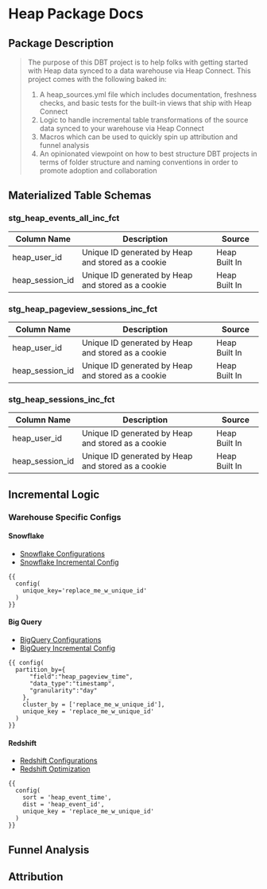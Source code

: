 
# **Heap Package Docs**

## **Package Description**

> The purpose of this DBT project is to help folks with getting started with Heap data synced to a data warehouse via Heap Connect. 
> This project comes with the following baked in: 
> 1. A heap_sources.yml file which includes documentation, freshness checks, and basic tests for the built-in views that ship with Heap Connect
> 2. Logic to handle incremental table transformations of the source data synced to your warehouse via Heap Connect
> 3. Macros which can be used to quickly spin up attribution and funnel analysis 
> 4. An opinionated viewpoint on how to best structure DBT projects in terms of folder structure and naming conventions in order to promote adoption and collaboration

## **Materialized Table Schemas**

### **stg_heap_events_all_inc_fct** 

| Column Name     | Description                                        | Source        |
|-----------------|----------------------------------------------------|---------------|
| heap_user_id    | Unique ID generated by Heap and stored as a cookie | Heap Built In |
| heap_session_id | Unique ID generated by Heap and stored as a cookie | Heap Built In |

### **stg_heap_pageview_sessions_inc_fct**

| Column Name     | Description                                        | Source        |
|-----------------|----------------------------------------------------|---------------|
| heap_user_id    | Unique ID generated by Heap and stored as a cookie | Heap Built In |
| heap_session_id | Unique ID generated by Heap and stored as a cookie | Heap Built In |
### **stg_heap_sessions_inc_fct**

| Column Name     | Description                                        | Source        |
|-----------------|----------------------------------------------------|---------------|
| heap_user_id    | Unique ID generated by Heap and stored as a cookie | Heap Built In |
| heap_session_id | Unique ID generated by Heap and stored as a cookie | Heap Built In |
## **Incremental Logic** 

### **Warehouse Specific Configs**

#### **Snowflake** 

- [Snowflake Configurations](https://docs.getdbt.com/reference/resource-configs/snowflake-configs)
- [Snowflake Incremental Config](https://docs.getdbt.com/reference/resource-configs/snowflake-configs#merge-behavior-incremental-models)

```
{{
  config(
    unique_key='replace_me_w_unique_id'
  )
}}
```

#### **Big Query** 

- [BigQuery Configurations](https://docs.getdbt.com/reference/resource-configs/bigquery-configs)
- [BigQuery Incremental Config](https://docs.getdbt.com/reference/resource-configs/bigquery-configs#merge-behavior-incremental-models)

```
{{ config(
  partition_by={
      "field":"heap_pageview_time",
      "data_type":"timestamp",
      "granularity":"day"
    },
    cluster_by = ['replace_me_w_unique_id'],
    unique_key = 'replace_me_w_unique_id'
  )
}}
```

#### **Redshift** 

- [Redshift Configurations](https://docs.getdbt.com/reference/resource-configs/redshift-configs)
- [Redshift Optimization](https://docs.getdbt.com/reference/resource-configs/redshift-configs#performance-optimizations)

```
{{
  config(
    sort = 'heap_event_time',
    dist = 'heap_event_id',
    unique_key = 'replace_me_w_unique_id'
  )
}}
```

## **Funnel Analysis** 

## **Attribution**
